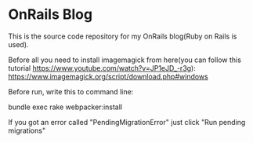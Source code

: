 # OnRails Blog 

This is the source code repository for my OnRails blog(Ruby on Rails is used).

Before all you need to install imagemagick from here(you can follow this tutorial https://www.youtube.com/watch?v=JP1eJD_-r3g):
https://www.imagemagick.org/script/download.php#windows

Before run, write this to command line:

bundle exec rake webpacker:install


If you got an error called "PendingMigrationError" just click "Run pending migrations"
